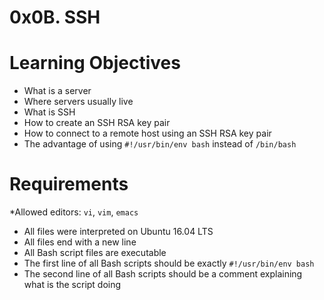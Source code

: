 # 0x0B. SSH
# Learning Objectives
* What is a server
* Where servers usually live
* What is SSH
* How to create an SSH RSA key pair
* How to connect to a remote host using an SSH RSA key pair
* The advantage of using ```#!/usr/bin/env bash``` instead of ```/bin/bash```
# Requirements
*Allowed editors: ```vi```, ```vim```, ```emacs```
* All files were interpreted on Ubuntu 16.04 LTS
* All files end with a new line
* All Bash script files are executable
* The first line of all Bash scripts should be exactly ```#!/usr/bin/env bash```
* The second line of all Bash scripts should be a comment explaining what is the script doing
